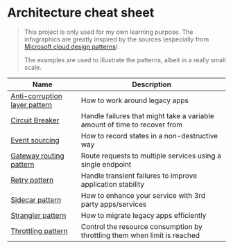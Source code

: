 # Architecture cheat sheet

> This project is only used for my own learning purpose. The infographics are greatly inspired by the sources (especially from [Microsoft cloud design patterns](https://docs.microsoft.com/en-us/azure/architecture/)).
> 
> The examples are used to illustrate the patterns, albeit in a really small scale.

| Name                                                   | Description                                                               |
| ------------------------------------------------------ | ------------------------------------------------------------------------- |
| [Anti-corruption layer pattern](anti-corruption-layer) | How to work around legacy apps                                            |
| [Circuit Breaker](circuit-breaker)                     | Handle failures that might take a variable amount of time to recover from |
| [Event sourcing](event-sourcing)                       | How to record states in a non-destructive way                             |
| [Gateway routing pattern](gateway-routing)             | Route requests to multiple services using a single endpoint               |
| [Retry pattern](retry)                                 | Handle transient failures to improve application stability                |
| [Sidecar pattern](sidecar)                             | How to enhance your service with 3rd party apps/services                  |
| [Strangler pattern](strangler)                         | How to migrate legacy apps efficiently                                    |
| [Throttling pattern](throttling)                       | Control the resource consumption by throttling them when limit is reached |
